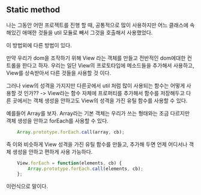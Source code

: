 ## Static method

나는 그동안 어떤 프로젝트를 진행 할 때, 공통적으로 많이 사용하지만 어느 클래스에 속해있긴 애매한 것들을 util 모듈로 빼서 그것을 호출해서 사용했었다.

이 방법외에 다른 방법이 있다.

만약 우리가 dom을 조작하기 위해 View 라는 객체를 만들고 전반적인 dom에대한 컨트롤을 한다고 하자. 우리는 일단 View의 프로토타입에 메소드들을 추가해서 사용하고, View를 상속받아서 다른 것들을 사용할 것 이다.

그러나 view의 성격을 가지지만 다른곳에서 util 처럼 많이 사용되는 함수는 어떻게 사용할 것 인가??
-> View라는 함수 자체에 프로퍼티를 추가해서 함수를 저장해두고 다른 곳에서는 객체 생성을 안하고도 View의 성격을 가진 유틸 함수를 사용할 수 있다.

예를들어 Array를 보자. Array라는 기본 객체는 우리가 쓰는 형태와는 조금 다르지만 객체 생성을 안하고 forEach를 사용할 수 있다.

```javascript
    Array.prototype.forEach.call(array, cb);
```

즉 이와 비슷하게 View 성격을 가진 유틸 함수를 만들고, 추가해 두면 언제 어디서나 객체 생성을 안하고 편하게 사용 가능하다.

```javascript
    View.forEach = function(elements, cb) {
	    Array.prototype.forEach.call(elements, cb);
	};
```
이런식으로 말이다.